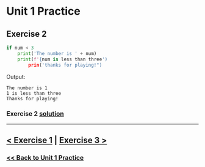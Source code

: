 # Unit 1 Practice

## **Exercise 2**

```python
if num < 3
    print('The number is ' + num)
    print(f'{num is less than three')
        prin('thanks for playing!")
```

Output:

    The number is 1
    1 is less than three
    Thanks for playing!

### Exercise 2 [solution](solutions/exercise_2_solution.md)

---

## [< Exercise 1](exercise_1.md) | [Exercise 3 >](exercise_3.md)

### [<< Back to Unit 1 Practice](/practice/unit_1/)
